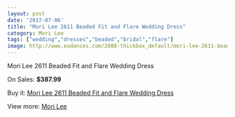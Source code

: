 ```yaml
---
layout: post
date: '2017-07-06'
title: "Mori Lee 2611 Beaded Fit and Flare Wedding Dress"
category: Mori Lee
tags: ["wedding","dresses","beaded","bridal","flare"]
image: http://www.eudances.com/2088-thickbox_default/mori-lee-2611-beaded-fit-and-flare-wedding-dress.jpg
---
```

Mori Lee 2611 Beaded Fit and Flare Wedding Dress

On Sales: **$387.99**
<a href="https://www.eudances.com/en/mori-lee/705-mori-lee-2611-beaded-fit-and-flare-wedding-dress.html"><amp-img layout="responsive" width="600" height="600" src="//www.eudances.com/2088-thickbox_default/mori-lee-2611-beaded-fit-and-flare-wedding-dress.jpg" alt="Mori Lee 2611 Beaded Fit and Flare Wedding Dress 0" /></a>
<a href="https://www.eudances.com/en/mori-lee/705-mori-lee-2611-beaded-fit-and-flare-wedding-dress.html"><amp-img layout="responsive" width="600" height="600" src="//www.eudances.com/2092-thickbox_default/mori-lee-2611-beaded-fit-and-flare-wedding-dress.jpg" alt="Mori Lee 2611 Beaded Fit and Flare Wedding Dress 1" /></a>
<a href="https://www.eudances.com/en/mori-lee/705-mori-lee-2611-beaded-fit-and-flare-wedding-dress.html"><amp-img layout="responsive" width="600" height="600" src="//www.eudances.com/2091-thickbox_default/mori-lee-2611-beaded-fit-and-flare-wedding-dress.jpg" alt="Mori Lee 2611 Beaded Fit and Flare Wedding Dress 2" /></a>
<a href="https://www.eudances.com/en/mori-lee/705-mori-lee-2611-beaded-fit-and-flare-wedding-dress.html"><amp-img layout="responsive" width="600" height="600" src="//www.eudances.com/2090-thickbox_default/mori-lee-2611-beaded-fit-and-flare-wedding-dress.jpg" alt="Mori Lee 2611 Beaded Fit and Flare Wedding Dress 3" /></a>
<a href="https://www.eudances.com/en/mori-lee/705-mori-lee-2611-beaded-fit-and-flare-wedding-dress.html"><amp-img layout="responsive" width="600" height="600" src="//www.eudances.com/2089-thickbox_default/mori-lee-2611-beaded-fit-and-flare-wedding-dress.jpg" alt="Mori Lee 2611 Beaded Fit and Flare Wedding Dress 4" /></a>

Buy it: [Mori Lee 2611 Beaded Fit and Flare Wedding Dress](https://www.eudances.com/en/mori-lee/705-mori-lee-2611-beaded-fit-and-flare-wedding-dress.html "Mori Lee 2611 Beaded Fit and Flare Wedding Dress")

View more: [Mori Lee](https://www.eudances.com/en/9-mori-lee "Mori Lee")